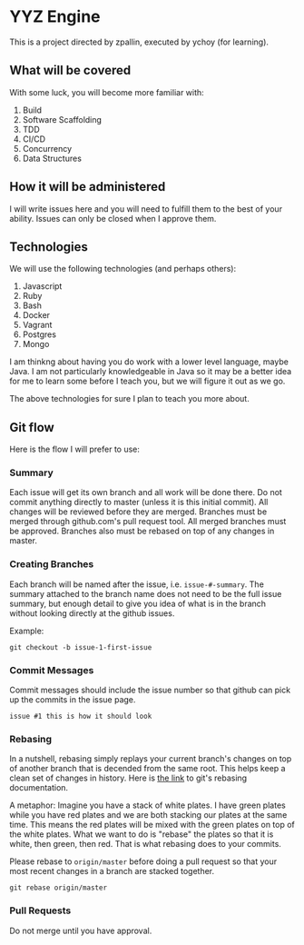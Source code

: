 
YYZ Engine
==========

This is a project directed by zpallin, executed by ychoy (for learning).

What will be covered
--------------------

With some luck, you will become more familiar with:

1. Build
2. Software Scaffolding
3. TDD
4. CI/CD
5. Concurrency
6. Data Structures

How it will be administered
---------------------------

I will write issues here and you will need to fulfill them to the best of your ability. Issues can only be closed when I approve them.

Technologies
------------

We will use the following technologies (and perhaps others):

1. Javascript
2. Ruby
3. Bash
4. Docker
6. Vagrant
7. Postgres
8. Mongo

I am thinkng about having you do work with a lower level language, maybe Java. I am not particularly knowledgeable in Java so it may be a better idea for me to learn some before I teach you, but we will figure it out as we go.

The above technologies for sure I plan to teach you more about.

Git flow
--------

Here is the flow I will prefer to use:

### Summary

Each issue will get its own branch and all work will be done there. Do not commit anything directly to master (unless it is this initial commit). All changes will be reviewed before they are merged. Branches must be merged through github.com's pull request tool. All merged branches must be approved. Branches also must be rebased on top of any changes in master.

### Creating Branches

Each branch will be named after the issue, i.e. `issue-#-summary`. The summary attached to the branch name does not need to be the full issue summary, but enough detail to give you idea of what is in the branch without looking directly at the github issues.

Example:
```
git checkout -b issue-1-first-issue
```

### Commit Messages

Commit messages should include the issue number so that github can pick up the commits in the issue page.

```
issue #1 this is how it should look
```

### Rebasing

In a nutshell, rebasing simply replays your current branch's changes on top of another branch that is decended from the same root. This helps keep a clean set of changes in history. Here is [the link](https://git-scm.com/book/en/v2/Git-Branching-Rebasing) to git's rebasing documentation.

A metaphor: Imagine you have a stack of white plates. I have green plates while you have red plates and we are both stacking our plates at the same time. This means the red plates will be mixed with the green plates on top of the white plates. What we want to do is "rebase" the plates so that it is white, then green, then red. That is what rebasing does to your commits. 

Please rebase to `origin/master` before doing a pull request so that your most recent changes in a branch are stacked together.

```
git rebase origin/master
```

### Pull Requests

Do not merge until you have approval.
